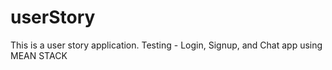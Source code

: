 # userStory
This is a user story application. Testing - Login, Signup, and Chat app using MEAN STACK
